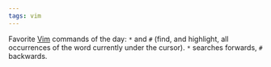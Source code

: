 ```yaml
---
tags: vim
---
```


Favorite [Vim](/wiki/Vim) commands of the day: `*` and `#` (find, and highlight, all occurrences of the word currently under the cursor). `*` searches forwards, `#` backwards.
